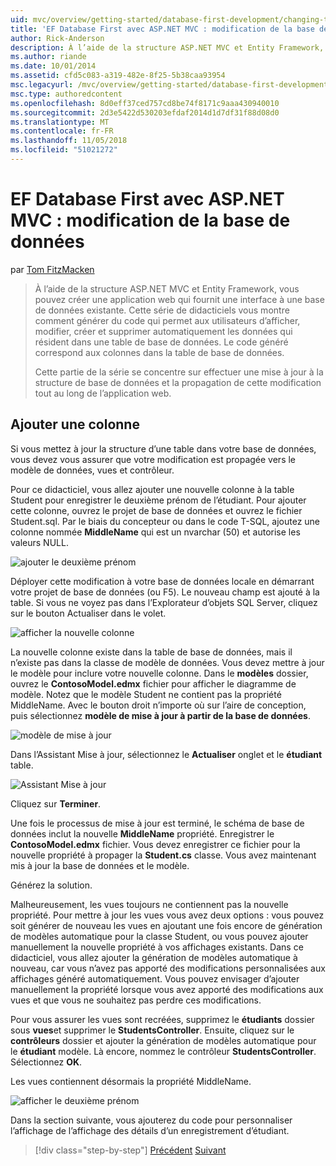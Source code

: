 ```yaml
---
uid: mvc/overview/getting-started/database-first-development/changing-the-database
title: 'EF Database First avec ASP.NET MVC : modification de la base de données | Microsoft Docs'
author: Rick-Anderson
description: À l’aide de la structure ASP.NET MVC et Entity Framework, vous pouvez créer une application web qui fournit une interface à une base de données existante. Ce didacticiel seri...
ms.author: riande
ms.date: 10/01/2014
ms.assetid: cfd5c083-a319-482e-8f25-5b38caa93954
msc.legacyurl: /mvc/overview/getting-started/database-first-development/changing-the-database
msc.type: authoredcontent
ms.openlocfilehash: 8d0eff37ced757cd8be74f8171c9aaa430940010
ms.sourcegitcommit: 2d3e5422d530203efdaf2014d1d7df31f88d08d0
ms.translationtype: MT
ms.contentlocale: fr-FR
ms.lasthandoff: 11/05/2018
ms.locfileid: "51021272"
---
```

<a name="ef-database-first-with-aspnet-mvc-changing-the-database"></a>EF Database First avec ASP.NET MVC : modification de la base de données
====================
par [Tom FitzMacken](https://github.com/tfitzmac)

> À l’aide de la structure ASP.NET MVC et Entity Framework, vous pouvez créer une application web qui fournit une interface à une base de données existante. Cette série de didacticiels vous montre comment générer du code qui permet aux utilisateurs d’afficher, modifier, créer et supprimer automatiquement les données qui résident dans une table de base de données. Le code généré correspond aux colonnes dans la table de base de données.
> 
> Cette partie de la série se concentre sur effectuer une mise à jour à la structure de base de données et la propagation de cette modification tout au long de l’application web.


## <a name="add-a-column"></a>Ajouter une colonne

Si vous mettez à jour la structure d’une table dans votre base de données, vous devez vous assurer que votre modification est propagée vers le modèle de données, vues et contrôleur.

Pour ce didacticiel, vous allez ajouter une nouvelle colonne à la table Student pour enregistrer le deuxième prénom de l’étudiant. Pour ajouter cette colonne, ouvrez le projet de base de données et ouvrez le fichier Student.sql. Par le biais du concepteur ou dans le code T-SQL, ajoutez une colonne nommée **MiddleName** qui est un nvarchar (50) et autorise les valeurs NULL.

![ajouter le deuxième prénom](changing-the-database/_static/image1.png)

Déployer cette modification à votre base de données locale en démarrant votre projet de base de données (ou F5). Le nouveau champ est ajouté à la table. Si vous ne voyez pas dans l’Explorateur d’objets SQL Server, cliquez sur le bouton Actualiser dans le volet.

![afficher la nouvelle colonne](changing-the-database/_static/image2.png)

La nouvelle colonne existe dans la table de base de données, mais il n’existe pas dans la classe de modèle de données. Vous devez mettre à jour le modèle pour inclure votre nouvelle colonne. Dans le **modèles** dossier, ouvrez le **ContosoModel.edmx** fichier pour afficher le diagramme de modèle. Notez que le modèle Student ne contient pas la propriété MiddleName. Avec le bouton droit n’importe où sur l’aire de conception, puis sélectionnez **modèle de mise à jour à partir de la base de données**.

![modèle de mise à jour](changing-the-database/_static/image3.png)

Dans l’Assistant Mise à jour, sélectionnez le **Actualiser** onglet et le **étudiant** table.

![Assistant Mise à jour](changing-the-database/_static/image4.png)

Cliquez sur **Terminer**.

Une fois le processus de mise à jour est terminé, le schéma de base de données inclut la nouvelle **MiddleName** propriété. Enregistrer le **ContosoModel.edmx** fichier. Vous devez enregistrer ce fichier pour la nouvelle propriété à propager la **Student.cs** classe. Vous avez maintenant mis à jour la base de données et le modèle.

Générez la solution.

Malheureusement, les vues toujours ne contiennent pas la nouvelle propriété. Pour mettre à jour les vues vous avez deux options : vous pouvez soit générer de nouveau les vues en ajoutant une fois encore de génération de modèles automatique pour la classe Student, ou vous pouvez ajouter manuellement la nouvelle propriété à vos affichages existants. Dans ce didacticiel, vous allez ajouter la génération de modèles automatique à nouveau, car vous n’avez pas apporté des modifications personnalisées aux affichages généré automatiquement. Vous pouvez envisager d’ajouter manuellement la propriété lorsque vous avez apporté des modifications aux vues et que vous ne souhaitez pas perdre ces modifications.

Pour vous assurer les vues sont recréées, supprimez le **étudiants** dossier sous **vues**et supprimer le **StudentsController**. Ensuite, cliquez sur le **contrôleurs** dossier et ajouter la génération de modèles automatique pour le **étudiant** modèle. Là encore, nommez le contrôleur **StudentsController**. Sélectionnez **OK**.

Les vues contiennent désormais la propriété MiddleName.

![afficher le deuxième prénom](changing-the-database/_static/image5.png)

Dans la section suivante, vous ajouterez du code pour personnaliser l’affichage de l’affichage des détails d’un enregistrement d’étudiant.

> [!div class="step-by-step"]
> [Précédent](generating-views.md)
> [Suivant](customizing-a-view.md)

